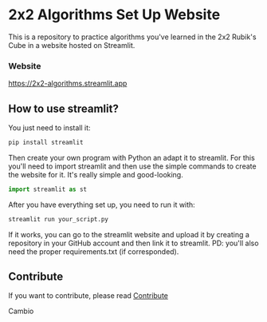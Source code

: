 # 2x2 Algorithms Set Up Website
This is a repository to practice algorithms you've learned in the 2x2 Rubik's Cube in a website hosted on Streamlit.

### Website
https://2x2-algorithms.streamlit.app

## How to use streamlit?
You just need to install it:
```bash
pip install streamlit
```
Then create your own program with Python an adapt it to streamlit. For this you'll need to import streamlit and then use the simple commands to create the website for it. It's really simple and good-looking.
```python
import streamlit as st
```
After you have everything set up, you need to run it with:
```bash
streamlit run your_script.py
```
If it works, you can go to the streamlit website and upload it by creating a repository in your GitHub account and then link it to streamlit. 
PD: you'll also need the proper requirements.txt (if corresponded).

## Contribute
If you want to contribute, please read [Contribute](contribuir.md)

Cambio
